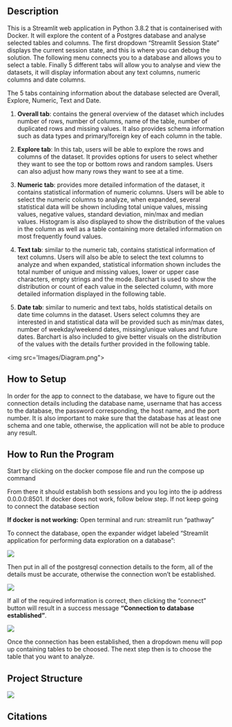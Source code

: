 ## Description

This is a Streamlit web application in Python 3.8.2 that is
containerised with Docker. It will explore the content of a Postgres
database and analyse selected tables and columns. The first dropdown
“Streamlit Session State” displays the current session state, and this
is where you can debug the solution. The following menu connects you to
a database and allows you to select a table. Finally 5 different tabs
will allow you to analyse and view the datasets, it will display
information about any text columns, numeric columns and date columns.

The 5 tabs containing information about the database selected are
Overall, Explore, Numeric, Text and Date.

1.  **Overall tab**: contains the general overview of the dataset which
    includes number of rows, number of columns, name of the table,
    number of duplicated rows and missing values. It also provides
    schema information such as data types and primary/foreign key of
    each column in the table.

2.  **Explore tab**: In this tab, users will be able to explore the rows
    and columns of the dataset. It provides options for users to select
    whether they want to see the top or bottom rows and random samples.
    Users can also adjust how many rows they want to see at a time.

3.  **Numeric tab**: provides more detailed information of the dataset,
    it contains statistical information of numeric columns. Users will
    be able to select the numeric columns to analyze, when expanded,
    several statistical data will be shown including total unique
    values, missing values, negative values, standard deviation, min/max
    and median values. Histogram is also displayed to show the
    distribution of the values in the column as well as a table
    containing more detailed information on most frequently found
    values.

4.  **Text tab**: similar to the numeric tab, contains statistical
    information of text columns. Users will also be able to select the
    text columns to analyze and when expanded, statistical information
    shown includes the total number of unique and missing values, lower
    or upper case characters, empty strings and the mode. Barchart is
    used to show the distribution or count of each value in the selected
    column, with more detailed information displayed in the following
    table.

5.  **Date tab**: similar to numeric and text tabs, holds statistical
    details on date time columns in the dataset. Users select columns
    they are interested in and statistical data will be provided such as
    min/max dates, number of weekday/weekend dates, missing/unique
    values and future dates. Barchart is also included to give better
    visuals on the distribution of the values with the details further
    provided in the following table.

<img src='Images/Diagram.png">

## How to Setup

In order for the app to connect to the database, we have to figure out
the connection details including the database name, username that has
access to the database, the password corresponding, the host name, and
the port number. It is also important to make sure that the database has
at least one schema and one table, otherwise, the application will not
be able to produce any result.

## How to Run the Program

Start by clicking on the docker compose file and run the compose up command

From there it should establish both sessions and you log into the ip address 0.0.0.0:8501. If docker does not work, follow below step. If not keep going to connect the database section

**If docker is not working:** Open terminal and run: streamlit run
“pathway”

To connect the database, open the expander widget labeled “Streamlit
application for performing data exploration on a database”:

![](2.png?raw=true)

Then put in all of the postgresql connection details to the form, all of
the details must be accurate, otherwise the connection won’t be
established.

![](3.png)

If all of the required information is correct, then clicking the
“connect” button will result in a success message **“Connection to
database established”**.

![](4.png)

Once the connection has been established, then a dropdown menu will pop
up containing tables to be choosed. The next step then is to choose the
table that you want to analyze.

## Project Structure

![](1.png)

## Citations

<Mention authors and provide links code you source externally>
